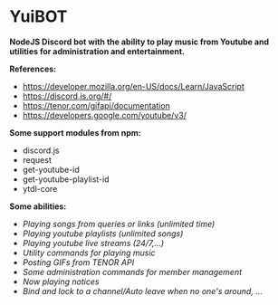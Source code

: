# YuiBOT

**NodeJS Discord bot with the ability to play music from Youtube and utilities for administration and entertainment.**

**References:**
 - https://developer.mozilla.org/en-US/docs/Learn/JavaScript 
 - https://discord.js.org/#/ 
 - https://tenor.com/gifapi/documentation 
 - https://developers.google.com/youtube/v3/ 
 
**Some support modules from npm:**
 - discord.js
 - request
 - get-youtube-id
 - get-youtube-playlist-id 
 - ytdl-core
 
**Some abilities:**
 - *Playing songs from queries or links (unlimited time)* 
 - *Playing youtube playlists (unlimited songs)*
 - *Playing youtube live streams (24/7,...)*
 - *Utility commands for playing music*
 - *Posting GIFs from TENOR API*
 - *Some administration commands for member management*
 - *Now playing notices* 
 - *Bind and lock to a channel/Auto leave when no one's around, ...*



